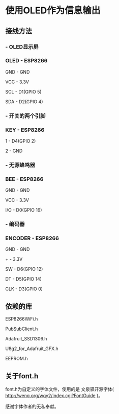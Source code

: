 # 使用OLED作为信息输出

## 接线方法

### - OLED显示屏
### OLED  -  ESP8266

GND - GND


VCC - 3.3V


SCL - D1(GPIO 5)


SDA - D2(GPIO 4)




### - 开关的两个引脚
### KEY - ESP8266

1 - D4(GPIO 2)
 
2 - GND
 




### - 无源蜂鸣器 
### BEE - ESP8266

GND - GND

VCC - 3.3V

I/O - D0(GPIO 16)

### - 编码器
### ENCODER - ESP8266
GND - GND

\+ - 3.3V

SW - D6(GPIO 12)

DT - D5(GPIO 14)

CLK - D3(GPIO 0)



## 依赖的库
ESP8266WiFi.h

PubSubClient.h

Adafruit_SSD1306.h

U8g2_for_Adafruit_GFX.h

EEPROM.h


## 关于font.h
font.h为自定义的字体文件，使用的是 文泉驿开源字体( http://wenq.org/wqy2/index.cgi?FontGuide )。

感谢字体作者的无私奉献。




